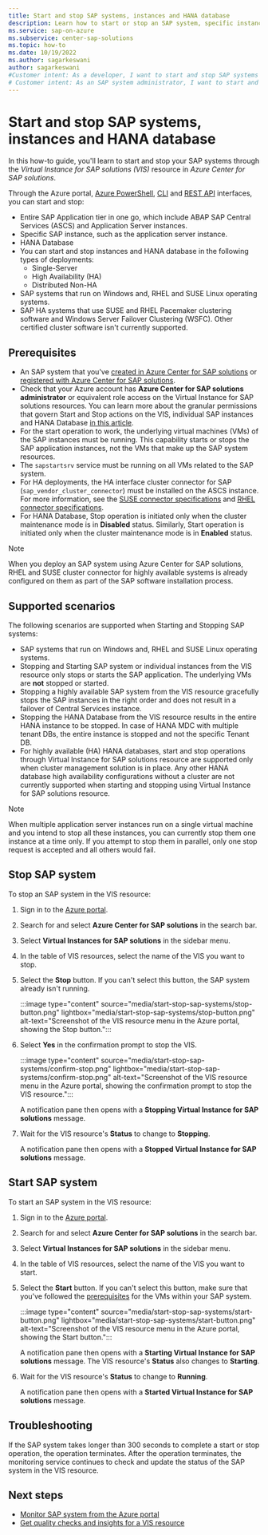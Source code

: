 ```yaml
---
title: Start and stop SAP systems, instances and HANA database
description: Learn how to start or stop an SAP system, specific instances and HANA database through the Virtual Instance for SAP solutions (VIS) resource in Azure Center for SAP solutions through the Azure portal, PowerShell, CLI.
ms.service: sap-on-azure
ms.subservice: center-sap-solutions
ms.topic: how-to
ms.date: 10/19/2022
ms.author: sagarkeswani
author: sagarkeswani
#Customer intent: As a developer, I want to start and stop SAP systems in Azure Center for SAP solutions so that I can control instances through the Virtual Instance for SAP resource.
# Customer intent: As an SAP system administrator, I want to start and stop SAP systems, instances, and HANA databases using the Virtual Instance for SAP solutions in Azure, so that I can effectively manage system resources and ensure optimal performance.
---
```


# Start and stop SAP systems, instances and HANA database

In this how-to guide, you'll learn to start and stop your SAP systems through the *Virtual Instance for SAP solutions (VIS)* resource in *Azure Center for SAP solutions*. 

Through the Azure portal, [Azure PowerShell](/powershell/module/az.workloads), [CLI](/cli/azure/workloads/sap-virtual-instance) and [REST API](/rest/api/workloads) interfaces, you can start and stop:

- Entire SAP Application tier in one go, which include ABAP SAP Central Services (ASCS) and Application Server instances.
- Specific SAP instance, such as the application server instance.
- HANA Database
- You can start and stop instances and HANA database in the following types of deployments:
    - Single-Server
    - High Availability (HA)
    - Distributed Non-HA
- SAP systems that run on Windows and, RHEL and SUSE Linux operating systems.
- SAP HA systems that use SUSE and RHEL Pacemaker clustering software and Windows Server Failover Clustering (WSFC). Other certified cluster software isn't currently supported.

## Prerequisites

- An SAP system that you've [created in Azure Center for SAP solutions](prepare-network.md) or [registered with Azure Center for SAP solutions](register-existing-system.md).
- Check that your Azure account has **Azure Center for SAP solutions administrator** or equivalent role access on the Virtual Instance for SAP solutions resources. You can learn more about the granular permissions that govern Start and Stop actions on the VIS, individual SAP instances and HANA Database [in this article](manage-with-azure-rbac.md#start-sap-system).
- For the start operation to work, the underlying virtual machines (VMs) of the SAP instances must be running. This capability starts or stops the SAP application instances, not the VMs that make up the SAP system resources.
- The `sapstartsrv` service must be running on all VMs related to the SAP system.
- For HA deployments, the HA interface cluster connector for SAP (`sap_vendor_cluster_connector`) must be installed on the ASCS instance. For more information, see the [SUSE connector specifications](https://www.suse.com/c/sap-netweaver-suse-cluster-integration-new-sap_suse_cluster_connector-version-3-0-0/) and [RHEL connector specifications](https://access.redhat.com/solutions/3606101).
- For HANA Database, Stop operation is initiated only when the cluster maintenance mode is in **Disabled** status. Similarly, Start operation is initiated only when the cluster maintenance mode is in **Enabled** status.

> [!NOTE]
> When you deploy an SAP system using Azure Center for SAP solutions, RHEL and SUSE cluster connector for highly available systems is already configured on them as part of the SAP software installation process. 

## Supported scenarios
The following scenarios are supported when Starting and Stopping SAP systems:

- SAP systems that run on Windows and, RHEL and SUSE Linux operating systems.
- Stopping and Starting SAP system or individual instances from the VIS resource only stops or starts the SAP application. The underlying VMs are **not** stopped or started.
- Stopping a highly available SAP system from the VIS resource gracefully stops the SAP instances in the right order and does not result in a failover of Central Services instance.
- Stopping the HANA Database from the VIS resource results in the entire HANA instance to be stopped. In case of HANA MDC with multiple tenant DBs, the entire instance is stopped and not the specific Tenant DB.
- For highly available (HA) HANA databases, start and stop operations through Virtual Instance for SAP solutions resource are supported only when cluster management solution is in place. Any other HANA database high availability configurations without a cluster are not currently supported when starting and stopping using Virtual Instance for SAP solutions resource.

> [!NOTE]
> When multiple application server instances run on a single virtual machine and you intend to stop all these instances, you can currently stop them one instance at a time only. If you attempt to stop them in parallel, only one stop request is accepted and all others would fail.

## Stop SAP system

To stop an SAP system in the VIS resource:

1. Sign in to the [Azure portal](https://portal.azure.com).

1. Search for and select **Azure Center for SAP solutions** in the search bar.

1. Select **Virtual Instances for SAP solutions** in the sidebar menu.

1. In the table of VIS resources, select the name of the VIS you want to stop.

1. Select the **Stop** button. If you can't select this button, the SAP system already isn't running.

    :::image type="content" source="media/start-stop-sap-systems/stop-button.png" lightbox="media/start-stop-sap-systems/stop-button.png" alt-text="Screenshot of the VIS resource menu in the Azure portal, showing the Stop button.":::

1. Select **Yes** in the confirmation prompt to stop the VIS.

    :::image type="content" source="media/start-stop-sap-systems/confirm-stop.png" lightbox="media/start-stop-sap-systems/confirm-stop.png" alt-text="Screenshot of the VIS resource menu in the Azure portal, showing the confirmation prompt to stop the VIS resource.":::

    A notification pane then opens with a **Stopping Virtual Instance for SAP solutions** message.

1. Wait for the VIS resource's **Status** to change to **Stopping**. 

    A notification pane then opens with a **Stopped Virtual Instance for SAP solutions** message.

## Start SAP system

To start an SAP system in the VIS resource: 

1. Sign in to the [Azure portal](https://portal.azure.com).

1. Search for and select **Azure Center for SAP solutions** in the search bar.

1. Select **Virtual Instances for SAP solutions** in the sidebar menu.

1. In the table of VIS resources, select the name of the VIS you want to start.

1. Select the **Start** button. If you can't select this button, make sure that you've followed the [prerequisites](#prerequisites) for the VMs within your SAP system.

    :::image type="content" source="media/start-stop-sap-systems/start-button.png" lightbox="media/start-stop-sap-systems/start-button.png" alt-text="Screenshot of the VIS resource menu in the Azure portal, showing the Start button.":::

    A notification pane then opens with a **Starting Virtual Instance for SAP solutions** message. The VIS resource's **Status** also changes to **Starting**.

1. Wait for the VIS resource's **Status** to change to **Running**. 

    A notification pane then opens with a **Started Virtual Instance for SAP solutions** message.

## Troubleshooting

If the SAP system takes longer than 300 seconds to complete a start or stop operation, the operation terminates. After the operation terminates, the monitoring service continues to check and update the status of the SAP system in the VIS resource.

## Next steps

- [Monitor SAP system from the Azure portal](monitor-portal.md)
- [Get quality checks and insights for a VIS resource](get-quality-checks-insights.md)
